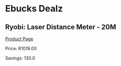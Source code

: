
# Ebucks Dealz
## Ryobi: Laser Distance Meter - 20M
[Product Page](https://www.ebucks.com/web/shop/productSelected.do?prodId=335509431&catId=370101825)

Price: R1019.00

Savings: 130.0


	